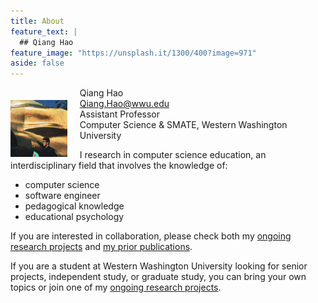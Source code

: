 ```yaml
---
title: About
feature_text: |
  ## Qiang Hao
feature_image: "https://unsplash.it/1300/400?image=971"
aside: false
---
```


<img style="float:left; margin-right: 20px; margin-top: 20px; width: 18%;" src="assets/avatar.jpeg" />

Qiang Hao  
<a href="mailto:Qiang.Hao@wwu.edu">Qiang.Hao@wwu.edu</a>  
Assistant Professor  
Computer Science & SMATE, Western Washington University  

I research in computer science education, an interdisciplinary field that involves the knowledge of:

* computer science
* software engineer
* pedagogical knowledge
* educational psychology

If you are interested in collaboration, please check both my <a href="research" target="_blank">ongoing research projects</a> and <a href="cv" target="_blank">my prior publications</a>.

If you are a student at Western Washington University looking for senior projects, independent study, or graduate study, you can bring your own topics or join one of my <a href="research" target="_blank">ongoing research projects</a>.